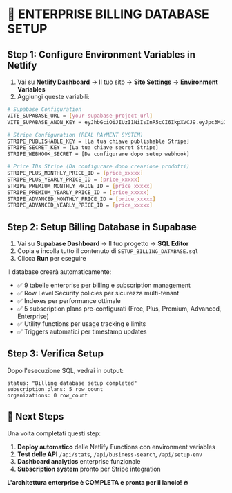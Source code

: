 # 🚀 ENTERPRISE BILLING DATABASE SETUP

## Step 1: Configure Environment Variables in Netlify

1. Vai su **Netlify Dashboard** → Il tuo sito → **Site Settings** → **Environment Variables**
2. Aggiungi queste variabili:

```bash
# Supabase Configuration
VITE_SUPABASE_URL = [your-supabase-project-url]
VITE_SUPABASE_ANON_KEY = eyJhbGciOiJIUzI1NiIsInR5cCI6IkpXVCJ9.eyJpc3MiOiJzdXBhYmFzZSIsInJlZiI6InpzaW9uaGV0a3dhc2x2b3VuYXFvIiwicm9sZSI6ImFub24iLCJpYXQiOjE3NTYwNTgwNTUsImV4cCI6MjA3MTYzNDA1NX0.5DVKWx1-r3lkuUo7UVVnorTSq_HTZz3Gr6J6jbDJ5ig

# Stripe Configuration (REAL PAYMENT SYSTEM)
STRIPE_PUBLISHABLE_KEY = [La tua chiave publishable Stripe]
STRIPE_SECRET_KEY = [La tua chiave secret Stripe]  
STRIPE_WEBHOOK_SECRET = [Da configurare dopo setup webhook]

# Price IDs Stripe (Da configurare dopo creazione prodotti)
STRIPE_PLUS_MONTHLY_PRICE_ID = [price_xxxxx]
STRIPE_PLUS_YEARLY_PRICE_ID = [price_xxxxx]
STRIPE_PREMIUM_MONTHLY_PRICE_ID = [price_xxxxx]
STRIPE_PREMIUM_YEARLY_PRICE_ID = [price_xxxxx]
STRIPE_ADVANCED_MONTHLY_PRICE_ID = [price_xxxxx]
STRIPE_ADVANCED_YEARLY_PRICE_ID = [price_xxxxx]
```

## Step 2: Setup Billing Database in Supabase

1. Vai su **Supabase Dashboard** → Il tuo progetto → **SQL Editor**
2. Copia e incolla tutto il contenuto di `SETUP_BILLING_DATABASE.sql`
3. Clicca **Run** per eseguire

Il database creerà automaticamente:
- ✅ 9 tabelle enterprise per billing e subscription management
- ✅ Row Level Security policies per sicurezza multi-tenant
- ✅ Indexes per performance ottimale 
- ✅ 5 subscription plans pre-configurati (Free, Plus, Premium, Advanced, Enterprise)
- ✅ Utility functions per usage tracking e limits
- ✅ Triggers automatici per timestamp updates

## Step 3: Verifica Setup

Dopo l'esecuzione SQL, vedrai in output:
```
status: "Billing database setup completed"
subscription_plans: 5 row_count
organizations: 0 row_count
```

## 🎯 Next Steps

Una volta completati questi step:
1. **Deploy automatico** delle Netlify Functions con environment variables
2. **Test delle API** `/api/stats`, `/api/business-search`, `/api/setup-env`  
3. **Dashboard analytics** enterprise funzionale
4. **Subscription system** pronto per Stripe integration

**L'architettura enterprise è COMPLETA e pronta per il lancio! 🔥**